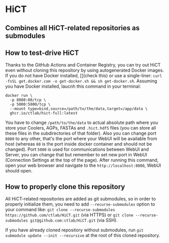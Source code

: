 # HiCT
Combines all HiCT-related repositories as submodules
---

## How to test-drive HiCT

Thanks to the GitHub Actions and Container Registry, you can try out HiCT even without cloning this repository by using autogenerated Docker images.
If you do not have Docker installed, [](check this) or use a single-liner: `curl -fsSL get.docker.com -o get-docker.sh && sh get-docker.sh`.
Assuming you have Docker installed, laucnh this command in your terminal:
```
docker run \
  -p 8080:80/tcp \
  -p 5000:5000/tcp \
  --mount type=bind,source=/path/to/the/data,target=/app/data \
  ghcr.io/ctlab/hict-full:latest
```
You have to change `/path/to/the/data` to actual absolute path where you store your Coolers, AGPs, FASTAs and `.hict.hdf5` files (you can store all these files in the subdirectories of that folder).
Also you can change port `8080` to any other, that's the port where your WebUI will be available from host (whereas `80` is the port inside docker container and should not be changed). Port `5000` is used for communications between WebUI and Server, you can change that but remember to set new port in WebUI (Connection Settings at the top of the page).
After running this command, open your web browser and navigate to the `http://localhost:8080`, WebUI should open.

## How to properly clone this repository

All HiCT-related repositories are added as git submodules, so in order to properly initialize them, you need to add `--recurse-submodules` option to your command like: `git clone --recurse-submodules https://github.com/ctlab/HiCT.git` (via HTTPS) or `git clone --recurse-submodules git@github.com:ctlab/HiCT.git` (via SSH).

If you have already cloned repository without submodules, run `git submodule update --init --recursive` at the root of this cloned repository.
